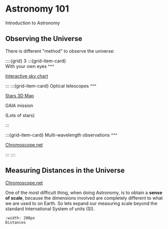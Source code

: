 # Astronomy 101

Introduction to Astronomy

## Observing the Universe

There is different "method" to observe the universe:

::::{grid} 3
:::{grid-item-card}  
With your own eyes
^^^

[Interactive sky chart](https://skyandtelescope.org/interactive-sky-chart/)

:::
:::{grid-item-card} 
Optical telescopes
^^^

[Stars 3D Map](https://charliehoey.com/threejs-demos/gaia_dr1.html)

GAIA mission

(Lots of stars)

:::

:::{grid-item-card} 
Multi-wavelength observations
^^^

[Chromoscope.net](https://chromoscope.net/)

:::
::::



## Measuring Distances in the Universe

[Chromoscope.net](https://www.htwins.net/scale2/)



One of the most difficult thing, when doing Astronomy, is to obtain a **sense of scale**, because the dimensions involved are completely different to what we are used to on Earth. So lets expand our measuring scale beyond the standard International System of units (SI).

```{figure} Docs/Astrod.png
:width: 200px
Distances 
```



